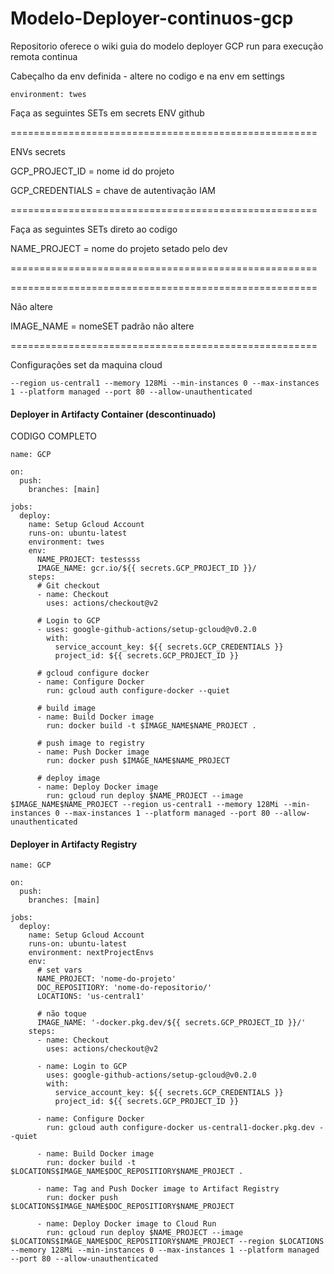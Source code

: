 # Modelo-Deployer-continuos-gcp
Repositorio oferece o wiki guia do modelo deployer GCP run para execução remota continua

Cabeçalho da env definida - altere no codigo e na env em settings

```
environment: twes
```

Faça as seguintes SETs em secrets ENV github

=====================================================

ENVs secrets

GCP_PROJECT_ID = nome id do projeto

GCP_CREDENTIALS = chave de autentivação IAM

=====================================================

Faça as seguintes SETs direto ao codigo

NAME_PROJECT = nome do projeto setado pelo dev

=====================================================

=====================================================

Não altere

IMAGE_NAME = nomeSET padrão não altere

=====================================================

Configurações set da maquina cloud

```
--region us-central1 --memory 128Mi --min-instances 0 --max-instances 1 --platform managed --port 80 --allow-unauthenticated
```


#### Deployer in Artifacty Container (descontinuado)

CODIGO COMPLETO
```
name: GCP

on:
  push:
    branches: [main]

jobs:
  deploy:
    name: Setup Gcloud Account
    runs-on: ubuntu-latest
    environment: twes
    env:
      NAME_PROJECT: testessss
      IMAGE_NAME: gcr.io/${{ secrets.GCP_PROJECT_ID }}/
    steps:
      # Git checkout
      - name: Checkout
        uses: actions/checkout@v2

      # Login to GCP
      - uses: google-github-actions/setup-gcloud@v0.2.0
        with:
          service_account_key: ${{ secrets.GCP_CREDENTIALS }}
          project_id: ${{ secrets.GCP_PROJECT_ID }}

      # gcloud configure docker
      - name: Configure Docker
        run: gcloud auth configure-docker --quiet

      # build image
      - name: Build Docker image
        run: docker build -t $IMAGE_NAME$NAME_PROJECT .

      # push image to registry
      - name: Push Docker image
        run: docker push $IMAGE_NAME$NAME_PROJECT

      # deploy image
      - name: Deploy Docker image
        run: gcloud run deploy $NAME_PROJECT --image $IMAGE_NAME$NAME_PROJECT --region us-central1 --memory 128Mi --min-instances 0 --max-instances 1 --platform managed --port 80 --allow-unauthenticated
```

#### Deployer in Artifacty Registry
```
name: GCP

on:
  push:
    branches: [main]

jobs:
  deploy:
    name: Setup Gcloud Account
    runs-on: ubuntu-latest
    environment: nextProjectEnvs
    env:
      # set vars
      NAME_PROJECT: 'nome-do-projeto'
      DOC_REPOSITIORY: 'nome-do-repositorio/'
      LOCATIONS: 'us-central1'
      
      # não toque
      IMAGE_NAME: '-docker.pkg.dev/${{ secrets.GCP_PROJECT_ID }}/'
    steps:
      - name: Checkout
        uses: actions/checkout@v2

      - name: Login to GCP
        uses: google-github-actions/setup-gcloud@v0.2.0
        with:
          service_account_key: ${{ secrets.GCP_CREDENTIALS }}
          project_id: ${{ secrets.GCP_PROJECT_ID }}

      - name: Configure Docker
        run: gcloud auth configure-docker us-central1-docker.pkg.dev --quiet

      - name: Build Docker image
        run: docker build -t $LOCATIONS$IMAGE_NAME$DOC_REPOSITIORY$NAME_PROJECT .

      - name: Tag and Push Docker image to Artifact Registry
        run: docker push $LOCATIONS$IMAGE_NAME$DOC_REPOSITIORY$NAME_PROJECT

      - name: Deploy Docker image to Cloud Run
        run: gcloud run deploy $NAME_PROJECT --image $LOCATIONS$IMAGE_NAME$DOC_REPOSITIORY$NAME_PROJECT --region $LOCATIONS --memory 128Mi --min-instances 0 --max-instances 1 --platform managed --port 80 --allow-unauthenticated

```  
